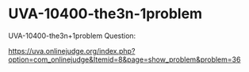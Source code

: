 # UVA-10400-the3n-1problem
UVA-10400-the3n+1problem
Question:

https://uva.onlinejudge.org/index.php?option=com_onlinejudge&Itemid=8&page=show_problem&problem=36
